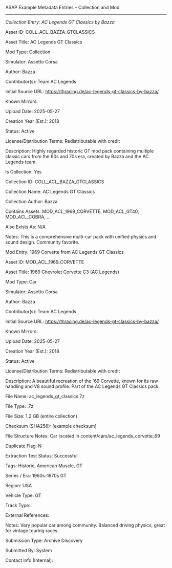 
ASAP Example Metadata Entries – Collection and Mod

---

*Collection Entry: AC Legends GT Classics by Bazza*

Asset ID: COLL_ACL_BAZZA_GTCLASSICS

Asset Title: AC Legends GT Classics

Mod Type: Collection

Simulator: Assetto Corsa

Author: Bazza

Contributor(s): Team AC Legends

Initial Source URL: https://thracing.de/ac-legends-gt-classics-by-bazza/

Known Mirrors:

Upload Date: 2025-05-27

Creation Year (Est.): 2018

Status: Active

License/Distribution Terms: Redistributable with credit

Description: Highly regarded historic GT mod pack containing multiple classic cars from the 60s and 70s era, created by Bazza and the AC Legends team.

Is Collection: Yes

Collection ID: COLL_ACL_BAZZA_GTCLASSICS

Collection Name: AC Legends GT Classics

Collection Author: Bazza

Contains Assets: MOD_ACL_1969_CORVETTE, MOD_ACL_GT40, MOD_ACL_COBRA, ...

Also Exists As: N/A

Notes: This is a comprehensive multi-car pack with unified physics and sound design. Community favorite.

Mod Entry: 1969 Corvette from AC Legends GT Classics

Asset ID: MOD_ACL_1969_CORVETTE

Asset Title: 1969 Chevrolet Corvette C3 (AC Legends)

Mod Type: Car

Simulator: Assetto Corsa

Author: Bazza

Contributor(s): Team AC Legends

Initial Source URL: https://thracing.de/ac-legends-gt-classics-by-bazza/

Known Mirrors:

Upload Date: 2025-05-27

Creation Year (Est.): 2018

Status: Active

License/Distribution Terms: Redistributable with credit

Description: A beautiful recreation of the '69 Corvette, known for its raw handling and V8 sound profile. Part of the AC Legends GT Classics pack.

File Name: ac_legends_gt_classics.7z

File Type: .7z

File Size: 1.2 GB (entire collection)

Checksum (SHA256): [example checksum]

File Structure Notes: Car located in content/cars/ac_legends_corvette_69

Duplicate Flag: N

Extraction Test Status: Successful

Tags: Historic, American Muscle, GT

Series / Era: 1960s-1970s GT

Region: USA

Vehicle Type: GT

Track Type:

External References:

Notes: Very popular car among community. Balanced driving physics, great for vintage touring races.

Submission Type: Archive Discovery

Submitted By: System

Contact Info (Internal):
